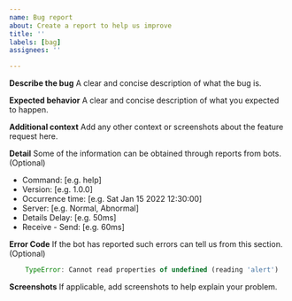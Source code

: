 ```yaml
---
name: Bug report
about: Create a report to help us improve
title: ''
labels: [bag]
assignees: ''

---
```


**Describe the bug**
A clear and concise description of what the bug is.

**Expected behavior**
A clear and concise description of what you expected to happen.

**Additional context**
Add any other context or screenshots about the feature request here.

**Detail**
Some of the information can be obtained through reports from bots. (Optional)
 - Command: [e.g. help]
 - Version: [e.g. 1.0.0]
 - Occurrence time: [e.g. Sat Jan 15 2022 12:30:00]
 - Server: [e.g. Normal, Abnormal]
 - Details Delay: [e.g. 50ms]
 - Receive - Send: [e.g. 60ms]

**Error Code**
If the bot has reported such errors can tell us from this section. (Optional)
```JavaScript
    TypeError: Cannot read properties of undefined (reading 'alert')
```

**Screenshots**
If applicable, add screenshots to help explain your problem.
